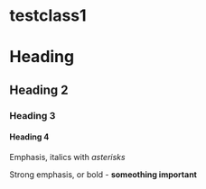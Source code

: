 # testclass1

# Heading
## Heading 2 
### Heading 3
#### Heading 4

Emphasis, italics with _asterisks_ 

Strong emphasis, or bold - **someothing important**